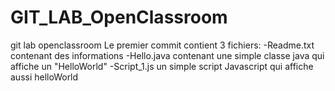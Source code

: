 # GIT_LAB_OpenClassroom
git lab openclassroom
Le premier commit contient 3 fichiers:
-Readme.txt contenant des informations
-Hello.java contenant une simple classe java qui affiche un "HelloWorld"
-Script_1.js un simple script Javascript qui affiche aussi helloWorld